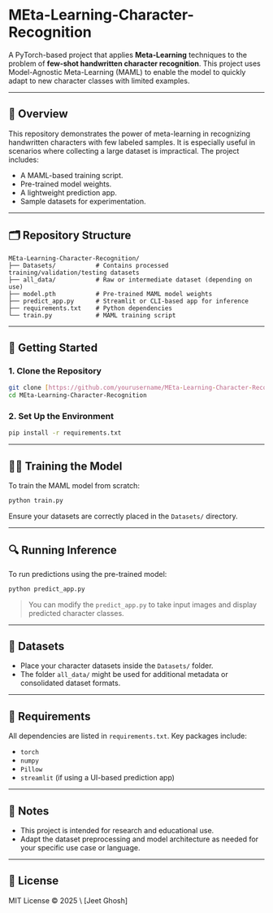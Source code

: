 # MEta-Learning-Character-Recognition

A PyTorch-based project that applies **Meta-Learning** techniques to the problem of **few-shot handwritten character recognition**. This project uses Model-Agnostic Meta-Learning (MAML) to enable the model to quickly adapt to new character classes with limited examples.

---

## 🧠 Overview

This repository demonstrates the power of meta-learning in recognizing handwritten characters with few labeled samples. It is especially useful in scenarios where collecting a large dataset is impractical. The project includes:

* A MAML-based training script.
* Pre-trained model weights.
* A lightweight prediction app.
* Sample datasets for experimentation.

---

## 🗂 Repository Structure

```
MEta-Learning-Character-Recognition/
├── Datasets/           # Contains processed training/validation/testing datasets
├── all_data/           # Raw or intermediate dataset (depending on use)
├── model.pth           # Pre-trained MAML model weights
├── predict_app.py      # Streamlit or CLI-based app for inference
├── requirements.txt    # Python dependencies
└── train.py            # MAML training script
```

---

## 🚀 Getting Started

### 1. Clone the Repository

```bash
git clone [https://github.com/yourusername/MEta-Learning-Character-Recognition.git](https://github.com/Jeet-programmer/Meta-Learning-Character-recognition.git)
cd MEta-Learning-Character-Recognition
```

### 2. Set Up the Environment

```bash
pip install -r requirements.txt
```

---

## 🏋️‍♂️ Training the Model

To train the MAML model from scratch:

```bash
python train.py
```

Ensure your datasets are correctly placed in the `Datasets/` directory.

---

## 🔍 Running Inference

To run predictions using the pre-trained model:

```bash
python predict_app.py
```

> You can modify the `predict_app.py` to take input images and display predicted character classes.

---

## 📁 Datasets

* Place your character datasets inside the `Datasets/` folder.
* The folder `all_data/` might be used for additional metadata or consolidated dataset formats.

---

## 🧪 Requirements

All dependencies are listed in `requirements.txt`. Key packages include:

* `torch`
* `numpy`
* `Pillow`
* `streamlit` (if using a UI-based prediction app)

---

## 📌 Notes

* This project is intended for research and educational use.
* Adapt the dataset preprocessing and model architecture as needed for your specific use case or language.

---

## 📃 License

MIT License © 2025 \ [Jeet Ghosh]
